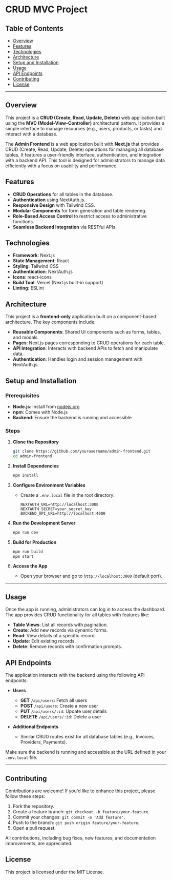 # CRUD MVC Project

## Table of Contents

- [Overview](#overview)
- [Features](#features)
- [Technologies](#technologies)
- [Architecture](#architecture)
- [Setup and Installation](#setup-and-installation)
- [Usage](#usage)
- [API Endpoints](#api-endpoints)
- [Contributing](#contributing)
- [License](#license)

---

## Overview

This project is a **CRUD (Create, Read, Update, Delete)** web application built using the **MVC (Model-View-Controller)** architectural pattern. It provides a simple interface to manage resources (e.g., users, products, or tasks) and interact with a database.

The **Admin Frontend** is a web application built with **Next.js** that provides CRUD (Create, Read, Update, Delete) operations for managing all database tables. It features a user-friendly interface, authentication, and integration with a backend API. This tool is designed for administrators to manage data efficiently with a focus on usability and performance.

## Features

- **CRUD Operations** for all tables in the database.
- **Authentication** using NextAuth.js.
- **Responsive Design** with Tailwind CSS.
- **Modular Components** for form generation and table rendering.
- **Role-Based Access Control** to restrict access to administrative functions.
- **Seamless Backend Integration** via RESTful APIs.

## Technologies

- **Framework**: Next.js
- **State Management**: React
- **Styling**: Tailwind CSS
- **Authentication**: NextAuth.js
- **Icons**: react-icons
- **Build Tool**: Vercel (Next.js built-in support)
- **Linting**: ESLint

## Architecture

This project is a **frontend-only** application built on a component-based architecture. The key components include:

- **Reusable Components**: Shared UI components such as forms, tables, and modals.
- **Pages**: Next.js pages corresponding to CRUD operations for each table.
- **API Integration**: Interacts with backend APIs to fetch and manipulate data.
- **Authentication**: Handles login and session management with NextAuth.js.

## Setup and Installation

### Prerequisites

- **Node.js**: Install from [nodejs.org](https://nodejs.org/)
- **npm**: Comes with Node.js
- **Backend**: Ensure the backend is running and accessible

### Steps

1. **Clone the Repository**

   ```bash
   git clone https://github.com/yourusername/admin-frontend.git
   cd admin-frontend
   ```

2. **Install Dependencies**

   ```bash
   npm install
   ```

3. **Configure Environment Variables**

   - Create a `.env.local` file in the root directory:
     ```env
     NEXTAUTH_URL=http://localhost:3000
     NEXTAUTH_SECRET=your_secret_key
     BACKEND_API_URL=http://localhost:4000
     ```

4. **Run the Development Server**

   ```bash
   npm run dev
   ```

5. **Build for Production**

   ```bash
   npm run build
   npm start
   ```

6. **Access the App**
   - Open your browser and go to `http://localhost:3000` (default port).

---

## Usage

Once the app is running, administrators can log in to access the dashboard. The app provides CRUD functionality for all tables with features like:

- **Table Views**: List all records with pagination.
- **Create**: Add new records via dynamic forms.
- **Read**: View details of a specific record.
- **Update**: Edit existing records.
- **Delete**: Remove records with confirmation prompts.

## API Endpoints

The application interacts with the backend using the following API endpoints:

- **Users**

  - **GET** `/api/users`: Fetch all users
  - **POST** `/api/users`: Create a new user
  - **PUT** `/api/users/:id`: Update user details
  - **DELETE** `/api/users/:id`: Delete a user

- **Additional Endpoints**
  - Similar CRUD routes exist for all database tables (e.g., Invoices, Providers, Payments).

Make sure the backend is running and accessible at the URL defined in your `.env.local` file.

---

## Contributing

Contributions are welcome! If you'd like to enhance this project, please follow these steps:

1. Fork the repository.
2. Create a feature branch: `git checkout -b feature/your-feature`.
3. Commit your changes: `git commit -m 'Add feature'`.
4. Push to the branch: `git push origin feature/your-feature`.
5. Open a pull request.

All contributions, including bug fixes, new features, and documentation improvements, are appreciated.

## License

This project is licensed under the MIT License.
